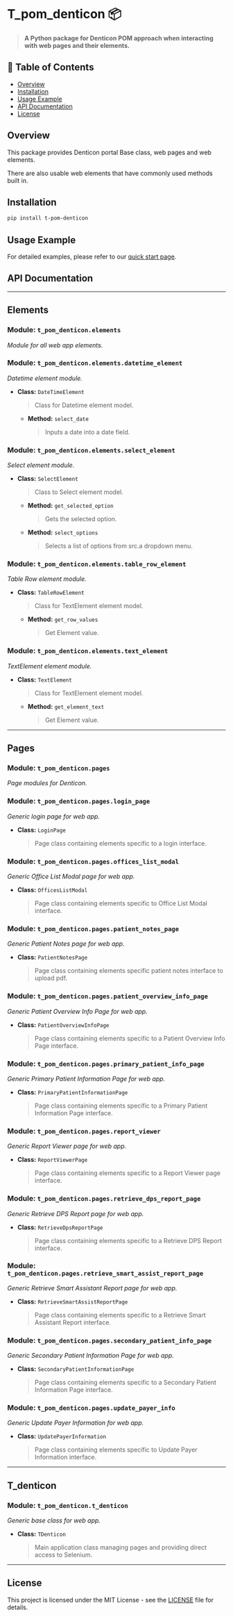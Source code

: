 # T_pom_denticon 📦

> **A Python package for Denticon POM approach
            when interacting with web pages and their elements.**

## 📑 Table of Contents
- [Overview](#overview)
- [Installation](#installation)
- [Usage Example](#usage-example)
- [API Documentation](#api-documentation)
- [License](#license)

## Overview
This package provides Denticon portal Base class, web pages and web elements.
            
There are also usable web elements that have commonly used methods built in.

## Installation
```bash
pip install t-pom-denticon
```

## Usage Example
For detailed examples, please refer to our
            [quick start page](https://www.notion.so/thoughtfulautomation/T-POM-Denticon-14df43a78fa4803ea633e9a0d6e8297f).

### 
## API Documentation

---

## Elements
### Module: `t_pom_denticon.elements`

_Module for all web app elements._

### Module: `t_pom_denticon.elements.datetime_element`

_Datetime element module._

- **Class:** `DateTimeElement`
  > Class for Datetime element model.
  - **Method:** `select_date`
    > Inputs a date into a date field.
### Module: `t_pom_denticon.elements.select_element`

_Select element module._

- **Class:** `SelectElement`
  > Class to Select element model.
  - **Method:** `get_selected_option`
    > Gets the selected option.
  - **Method:** `select_options`
    > Selects a list of options from src.a dropdown menu.
### Module: `t_pom_denticon.elements.table_row_element`

_Table Row element module._

- **Class:** `TableRowElement`
  > Class for TextElement element model.
  - **Method:** `get_row_values`
    > Get Element value.
### Module: `t_pom_denticon.elements.text_element`

_TextElement element module._

- **Class:** `TextElement`
  > Class for TextElement element model.
  - **Method:** `get_element_text`
    > Get Element value.

---

## Pages
### Module: `t_pom_denticon.pages`

_Page modules for Denticon._

### Module: `t_pom_denticon.pages.login_page`

_Generic login page for web app._

- **Class:** `LoginPage`
  > Page class containing elements specific to a login interface.
### Module: `t_pom_denticon.pages.offices_list_modal`

_Generic Office List Modal page for web app._

- **Class:** `OfficesListModal`
  > Page class containing elements specific to Office List Modal interface.
### Module: `t_pom_denticon.pages.patient_notes_page`

_Generic Patient Notes page for web app._

- **Class:** `PatientNotesPage`
  > Page class containing elements specific patient notes interface to upload pdf.
### Module: `t_pom_denticon.pages.patient_overview_info_page`

_Generic Patient Overview Info Page for web app._

- **Class:** `PatientOverviewInfoPage`
  > Page class containing elements specific to a Patient Overview Info Page interface.
### Module: `t_pom_denticon.pages.primary_patient_info_page`

_Generic Primary Patient Information Page for web app._

- **Class:** `PrimaryPatientInformationPage`
  > Page class containing elements specific to a Primary Patient Information Page interface.
### Module: `t_pom_denticon.pages.report_viewer`

_Generic Report Viewer page for web app._

- **Class:** `ReportViewerPage`
  > Page class containing elements specific to a Report Viewer page interface.
### Module: `t_pom_denticon.pages.retrieve_dps_report_page`

_Generic Retrieve DPS Report page for web app._

- **Class:** `RetrieveDpsReportPage`
  > Page class containing elements specific to a Retrieve DPS Report interface.
### Module: `t_pom_denticon.pages.retrieve_smart_assist_report_page`

_Generic Retrieve Smart Assistant Report page for web app._

- **Class:** `RetrieveSmartAssistReportPage`
  > Page class containing elements specific to a Retrieve Smart Assistant Report interface.
### Module: `t_pom_denticon.pages.secondary_patient_info_page`

_Generic Secondary Patient Information Page for web app._

- **Class:** `SecondaryPatientInformationPage`
  > Page class containing elements specific to a Secondary Patient Information Page interface.
### Module: `t_pom_denticon.pages.update_payer_info`

_Generic Update Payer Information for web app._

- **Class:** `UpdatePayerInformation`
  > Page class containing elements specific to Update Payer Information interface.

---

## T_denticon
### Module: `t_pom_denticon.t_denticon`

_Generic base class for web app._

- **Class:** `TDenticon`
  > Main application class managing pages and providing direct access to Selenium.

---

## License
This project is licensed under the MIT License - see the [LICENSE](LICENSE) file for details.
